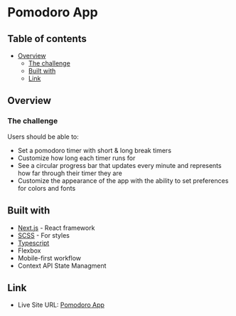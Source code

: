 # Pomodoro App

## Table of contents

- [Overview](#overview)
  - [The challenge](#the-challenge)
  - [Built with](#built-with)
  - [Link](#link)

## Overview

### The challenge

Users should be able to:

- Set a pomodoro timer with short & long break timers
- Customize how long each timer runs for
- See a circular progress bar that updates every minute and represents how far through their timer they are
- Customize the appearance of the app with the ability to set preferences for colors and fonts

## Built with

- [Next.js](https://nextjs.org/) - React framework
- [SCSS](https://styled-components.com/) - For styles
- [Typescript](https://www.typescriptlang.org/)
- Flexbox
- Mobile-first workflow
- Context API State Managment

## Link

- Live Site URL: [Pomodoro App](https://pomodoro-app-nathan.vercel.app/)
